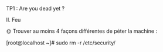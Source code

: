 TP1 : Are you dead yet ?

II. Feu

🌞 Trouver au moins 4 façons différentes de péter la machine :

[root@localhost ~]# sudo rm -r /etc/security/